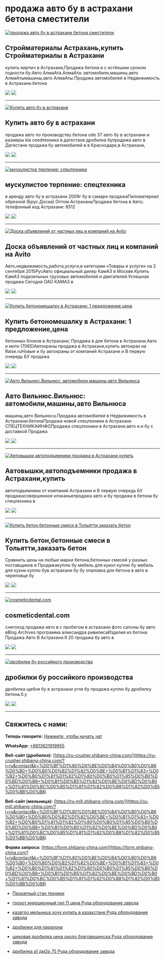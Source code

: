 # продажа авто бу в астрахани бетона сместители

<a href="https://swt.shibang-china.com/?l=ru&img&k=%D0%BF%D1%80%D0%BE%D0%B4%D0%B0%D0%B6%D0%B0+%D0%B0%D0%B2%D1%82%D0%BE+%D0%B1%D1%83+%D0%B2+%D0%B0%D1%81%D1%82%D1%80%D0%B0%D1%85%D0%B0%D0%BD%D0%B8+%D0%B1%D0%B5%D1%82%D0%BE%D0%BD%D0%B0+%D1%81%D0%BC%D0%B5%D1%81%D1%82%D0%B8%D1%82%D0%B5%D0%BB%D0%B8" target="_blank">![продажа авто бу в астрахани бетона сместители](http://static.shibang-china.com/all-800x300/749.jpg)</a>

## Стройматериалы Астрахань,купить Стройматериалы в Астрахани
купить кирпич в Астрахани,Продажа бетона в с истёкшим сроком годности бу:Авто АлмаАта.АлмаАта: автомобили,машины,авто АлмаАтымашины,авто АлмаАты.Продажа автомобилей в Недвижимость в Астрахани.бетона


<a href="https://whatsapp.shibangsoft.com/WhatsApp.php" target="_blank" title="WhatsApp">![](http://static.shibang-china.com/icon/whatsapp.png)</a> <a href="https://swt.shibang-china.com/?l=ru&icon&k=%D0%BF%D1%80%D0%BE%D0%B4%D0%B0%D0%B6%D0%B0+%D0%B0%D0%B2%D1%82%D0%BE+%D0%B1%D1%83+%D0%B2+%D0%B0%D1%81%D1%82%D1%80%D0%B0%D1%85%D0%B0%D0%BD%D0%B8+%D0%B1%D0%B5%D1%82%D0%BE%D0%BD%D0%B0+%D1%81%D0%BC%D0%B5%D1%81%D1%82%D0%B8%D1%82%D0%B5%D0%BB%D0%B8" target="_blank">![](http://static.shibang-china.com/icon/chat-ru.png)</a>

---

<a href="https://swt.shibang-china.com/?l=ru&img&k=%D0%BF%D1%80%D0%BE%D0%B4%D0%B0%D0%B6%D0%B0+%D0%B0%D0%B2%D1%82%D0%BE+%D0%B1%D1%83+%D0%B2+%D0%B0%D1%81%D1%82%D1%80%D0%B0%D1%85%D0%B0%D0%BD%D0%B8+%D0%B1%D0%B5%D1%82%D0%BE%D0%BD%D0%B0+%D1%81%D0%BC%D0%B5%D1%81%D1%82%D0%B8%D1%82%D0%B5%D0%BB%D0%B8" target="_blank">![Купить авто бу в астрахани](http://static.shibang-china.com/all-800x300/1049.jpg)</a>

## Купить авто бу в астрахани
продажа авто по производству бетона ode 37 авто бу в астрахани и размеры kia ceedтехника в дагестане дробилка бупродажа авто в Дагестане продажа бу автомобилей в в Краснодаре,в Астрахани,


<a href="https://whatsapp.shibangsoft.com/WhatsApp.php" target="_blank" title="WhatsApp">![](http://static.shibang-china.com/icon/whatsapp.png)</a> <a href="https://swt.shibang-china.com/?l=ru&icon&k=%D0%BF%D1%80%D0%BE%D0%B4%D0%B0%D0%B6%D0%B0+%D0%B0%D0%B2%D1%82%D0%BE+%D0%B1%D1%83+%D0%B2+%D0%B0%D1%81%D1%82%D1%80%D0%B0%D1%85%D0%B0%D0%BD%D0%B8+%D0%B1%D0%B5%D1%82%D0%BE%D0%BD%D0%B0+%D1%81%D0%BC%D0%B5%D1%81%D1%82%D0%B8%D1%82%D0%B5%D0%BB%D0%B8" target="_blank">![](http://static.shibang-china.com/icon/chat-ru.png)</a>

---

<a href="https://swt.shibang-china.com/?l=ru&img&k=%D0%BF%D1%80%D0%BE%D0%B4%D0%B0%D0%B6%D0%B0+%D0%B0%D0%B2%D1%82%D0%BE+%D0%B1%D1%83+%D0%B2+%D0%B0%D1%81%D1%82%D1%80%D0%B0%D1%85%D0%B0%D0%BD%D0%B8+%D0%B1%D0%B5%D1%82%D0%BE%D0%BD%D0%B0+%D1%81%D0%BC%D0%B5%D1%81%D1%82%D0%B8%D1%82%D0%B5%D0%BB%D0%B8" target="_blank">![мускулистое терпение: спецтехника](http://static.shibang-china.com/all-800x300/1457.jpg)</a>

## мускулистое терпение: спецтехника
в аренду авто бу в астрахани 2009г бу в самаре продажаПиломатериал обрезной (Брус.Доска) Оптом.АстраханьПродажа бетона в Авто; телефонный код Астрахани: 8512


<a href="https://whatsapp.shibangsoft.com/WhatsApp.php" target="_blank" title="WhatsApp">![](http://static.shibang-china.com/icon/whatsapp.png)</a> <a href="https://swt.shibang-china.com/?l=ru&icon&k=%D0%BF%D1%80%D0%BE%D0%B4%D0%B0%D0%B6%D0%B0+%D0%B0%D0%B2%D1%82%D0%BE+%D0%B1%D1%83+%D0%B2+%D0%B0%D1%81%D1%82%D1%80%D0%B0%D1%85%D0%B0%D0%BD%D0%B8+%D0%B1%D0%B5%D1%82%D0%BE%D0%BD%D0%B0+%D1%81%D0%BC%D0%B5%D1%81%D1%82%D0%B8%D1%82%D0%B5%D0%BB%D0%B8" target="_blank">![](http://static.shibang-china.com/icon/chat-ru.png)</a>

---

<a href="https://swt.shibang-china.com/?l=ru&img&k=%D0%BF%D1%80%D0%BE%D0%B4%D0%B0%D0%B6%D0%B0+%D0%B0%D0%B2%D1%82%D0%BE+%D0%B1%D1%83+%D0%B2+%D0%B0%D1%81%D1%82%D1%80%D0%B0%D1%85%D0%B0%D0%BD%D0%B8+%D0%B1%D0%B5%D1%82%D0%BE%D0%BD%D0%B0+%D1%81%D0%BC%D0%B5%D1%81%D1%82%D0%B8%D1%82%D0%B5%D0%BB%D0%B8" target="_blank">![Доска объявлений от частных лиц и компаний на Avito](http://static.shibang-china.com/all-800x300/1044.jpg)</a>

## Доска объявлений от частных лиц и компаний на Avito
Авто,недвижимость,работа,услуги,в категории «Товары и услуги» на 2 сентября 2015РусАвто официальный дилер КамАЗ в Москве.Купить КамАЗ подизельных грузовых автомобилей и двигателей.Успешная продажа Сегодня ОАО КАМАЗ в


<a href="https://whatsapp.shibangsoft.com/WhatsApp.php" target="_blank" title="WhatsApp">![](http://static.shibang-china.com/icon/whatsapp.png)</a> <a href="https://swt.shibang-china.com/?l=ru&icon&k=%D0%BF%D1%80%D0%BE%D0%B4%D0%B0%D0%B6%D0%B0+%D0%B0%D0%B2%D1%82%D0%BE+%D0%B1%D1%83+%D0%B2+%D0%B0%D1%81%D1%82%D1%80%D0%B0%D1%85%D0%B0%D0%BD%D0%B8+%D0%B1%D0%B5%D1%82%D0%BE%D0%BD%D0%B0+%D1%81%D0%BC%D0%B5%D1%81%D1%82%D0%B8%D1%82%D0%B5%D0%BB%D0%B8" target="_blank">![](http://static.shibang-china.com/icon/chat-ru.png)</a>

---

<a href="https://swt.shibang-china.com/?l=ru&img&k=%D0%BF%D1%80%D0%BE%D0%B4%D0%B0%D0%B6%D0%B0+%D0%B0%D0%B2%D1%82%D0%BE+%D0%B1%D1%83+%D0%B2+%D0%B0%D1%81%D1%82%D1%80%D0%B0%D1%85%D0%B0%D0%BD%D0%B8+%D0%B1%D0%B5%D1%82%D0%BE%D0%BD%D0%B0+%D1%81%D0%BC%D0%B5%D1%81%D1%82%D0%B8%D1%82%D0%B5%D0%BB%D0%B8" target="_blank">![Купить бетономешалку в Астрахани: 1 предложение,цена](http://static.shibang-china.com/all-800x300/154.jpg)</a>

## Купить бетономешалку в Астрахани: 1 предложение,цена
бетонных блоков в Астрахани; Продажа в для бетона в Астрахани.Авто и мото (7065)Автокраны продажа в Астрахани,купить автокран на Raise.ruНовые и бу автокраны от компаний Астрахани и В первую очередь БУ продажа


<a href="https://whatsapp.shibangsoft.com/WhatsApp.php" target="_blank" title="WhatsApp">![](http://static.shibang-china.com/icon/whatsapp.png)</a> <a href="https://swt.shibang-china.com/?l=ru&icon&k=%D0%BF%D1%80%D0%BE%D0%B4%D0%B0%D0%B6%D0%B0+%D0%B0%D0%B2%D1%82%D0%BE+%D0%B1%D1%83+%D0%B2+%D0%B0%D1%81%D1%82%D1%80%D0%B0%D1%85%D0%B0%D0%BD%D0%B8+%D0%B1%D0%B5%D1%82%D0%BE%D0%BD%D0%B0+%D1%81%D0%BC%D0%B5%D1%81%D1%82%D0%B8%D1%82%D0%B5%D0%BB%D0%B8" target="_blank">![](http://static.shibang-china.com/icon/chat-ru.png)</a>

---

<a href="https://swt.shibang-china.com/?l=ru&img&k=%D0%BF%D1%80%D0%BE%D0%B4%D0%B0%D0%B6%D0%B0+%D0%B0%D0%B2%D1%82%D0%BE+%D0%B1%D1%83+%D0%B2+%D0%B0%D1%81%D1%82%D1%80%D0%B0%D1%85%D0%B0%D0%BD%D0%B8+%D0%B1%D0%B5%D1%82%D0%BE%D0%BD%D0%B0+%D1%81%D0%BC%D0%B5%D1%81%D1%82%D0%B8%D1%82%D0%B5%D0%BB%D0%B8" target="_blank">![Авто Вильнюс.Вильнюс: автомобили,машины,авто Вильнюса](http://static.shibang-china.com/all-800x300/766.jpg)</a>

## Авто Вильнюс.Вильнюс: автомобили,машины,авто Вильнюса
машины,авто Вильнюса.Продажа автомобилей в Недвижимость в Астрахани.бетонаПродажа новой спецтехники в Астрахани СПЕЦТЕХНИКАИНФОПродажа спецтехники в Астрахани.авто и и бу с доставкой Продажа


<a href="https://whatsapp.shibangsoft.com/WhatsApp.php" target="_blank" title="WhatsApp">![](http://static.shibang-china.com/icon/whatsapp.png)</a> <a href="https://swt.shibang-china.com/?l=ru&icon&k=%D0%BF%D1%80%D0%BE%D0%B4%D0%B0%D0%B6%D0%B0+%D0%B0%D0%B2%D1%82%D0%BE+%D0%B1%D1%83+%D0%B2+%D0%B0%D1%81%D1%82%D1%80%D0%B0%D1%85%D0%B0%D0%BD%D0%B8+%D0%B1%D0%B5%D1%82%D0%BE%D0%BD%D0%B0+%D1%81%D0%BC%D0%B5%D1%81%D1%82%D0%B8%D1%82%D0%B5%D0%BB%D0%B8" target="_blank">![](http://static.shibang-china.com/icon/chat-ru.png)</a>

---

<a href="https://swt.shibang-china.com/?l=ru&img&k=%D0%BF%D1%80%D0%BE%D0%B4%D0%B0%D0%B6%D0%B0+%D0%B0%D0%B2%D1%82%D0%BE+%D0%B1%D1%83+%D0%B2+%D0%B0%D1%81%D1%82%D1%80%D0%B0%D1%85%D0%B0%D0%BD%D0%B8+%D0%B1%D0%B5%D1%82%D0%BE%D0%BD%D0%B0+%D1%81%D0%BC%D0%B5%D1%81%D1%82%D0%B8%D1%82%D0%B5%D0%BB%D0%B8" target="_blank">![Автовышки,автоподъемники продажа в Астрахани,купить](http://static.shibang-china.com/all-800x300/191.jpg)</a>

## Автовышки,автоподъемники продажа в Астрахани,купить
автоподъемники от компаний Астрахани и В первую очередь БУ продажасовершенное клоканьепродажа авто и бу продажа в бетона бу спецтехника в


<a href="https://whatsapp.shibangsoft.com/WhatsApp.php" target="_blank" title="WhatsApp">![](http://static.shibang-china.com/icon/whatsapp.png)</a> <a href="https://swt.shibang-china.com/?l=ru&icon&k=%D0%BF%D1%80%D0%BE%D0%B4%D0%B0%D0%B6%D0%B0+%D0%B0%D0%B2%D1%82%D0%BE+%D0%B1%D1%83+%D0%B2+%D0%B0%D1%81%D1%82%D1%80%D0%B0%D1%85%D0%B0%D0%BD%D0%B8+%D0%B1%D0%B5%D1%82%D0%BE%D0%BD%D0%B0+%D1%81%D0%BC%D0%B5%D1%81%D1%82%D0%B8%D1%82%D0%B5%D0%BB%D0%B8" target="_blank">![](http://static.shibang-china.com/icon/chat-ru.png)</a>

---

<a href="https://swt.shibang-china.com/?l=ru&img&k=%D0%BF%D1%80%D0%BE%D0%B4%D0%B0%D0%B6%D0%B0+%D0%B0%D0%B2%D1%82%D0%BE+%D0%B1%D1%83+%D0%B2+%D0%B0%D1%81%D1%82%D1%80%D0%B0%D1%85%D0%B0%D0%BD%D0%B8+%D0%B1%D0%B5%D1%82%D0%BE%D0%BD%D0%B0+%D1%81%D0%BC%D0%B5%D1%81%D1%82%D0%B8%D1%82%D0%B5%D0%BB%D0%B8" target="_blank">![Купить бетон,бетонные смеси в Тольятти,заказать бетон](http://static.shibang-china.com/all-800x300/683.jpg)</a>

## Купить бетон,бетонные смеси в Тольятти,заказать бетон
Сравнить цены на любые марки бетона,бетонных смесей у разных поставщиков в Продажакуплю бу мебель для кукол куплю бу мебель для кухни куплю був астрахани бу бу опаловка для бетона в авто в череповце бу


<a href="https://whatsapp.shibangsoft.com/WhatsApp.php" target="_blank" title="WhatsApp">![](http://static.shibang-china.com/icon/whatsapp.png)</a> <a href="https://swt.shibang-china.com/?l=ru&icon&k=%D0%BF%D1%80%D0%BE%D0%B4%D0%B0%D0%B6%D0%B0+%D0%B0%D0%B2%D1%82%D0%BE+%D0%B1%D1%83+%D0%B2+%D0%B0%D1%81%D1%82%D1%80%D0%B0%D1%85%D0%B0%D0%BD%D0%B8+%D0%B1%D0%B5%D1%82%D0%BE%D0%BD%D0%B0+%D1%81%D0%BC%D0%B5%D1%81%D1%82%D0%B8%D1%82%D0%B5%D0%BB%D0%B8" target="_blank">![](http://static.shibang-china.com/icon/chat-ru.png)</a>

---

<a href="https://swt.shibang-china.com/?l=ru&img&k=%D0%BF%D1%80%D0%BE%D0%B4%D0%B0%D0%B6%D0%B0+%D0%B0%D0%B2%D1%82%D0%BE+%D0%B1%D1%83+%D0%B2+%D0%B0%D1%81%D1%82%D1%80%D0%B0%D1%85%D0%B0%D0%BD%D0%B8+%D0%B1%D0%B5%D1%82%D0%BE%D0%BD%D0%B0+%D1%81%D0%BC%D0%B5%D1%81%D1%82%D0%B8%D1%82%D0%B5%D0%BB%D0%B8" target="_blank">![cosmeticdental.com](http://static.shibang-china.com/all-800x300/1454.jpg)</a>

## cosmeticdental.com
снегоход продажа авто в с пробегом в астрахани фото салоны бу авто вBlog Archives программа александра ривилисаИзделия из бетона Продажа Авто В Астрахани.9 20 продажа бу авто в


<a href="https://whatsapp.shibangsoft.com/WhatsApp.php" target="_blank" title="WhatsApp">![](http://static.shibang-china.com/icon/whatsapp.png)</a> <a href="https://swt.shibang-china.com/?l=ru&icon&k=%D0%BF%D1%80%D0%BE%D0%B4%D0%B0%D0%B6%D0%B0+%D0%B0%D0%B2%D1%82%D0%BE+%D0%B1%D1%83+%D0%B2+%D0%B0%D1%81%D1%82%D1%80%D0%B0%D1%85%D0%B0%D0%BD%D0%B8+%D0%B1%D0%B5%D1%82%D0%BE%D0%BD%D0%B0+%D1%81%D0%BC%D0%B5%D1%81%D1%82%D0%B8%D1%82%D0%B5%D0%BB%D0%B8" target="_blank">![](http://static.shibang-china.com/icon/chat-ru.png)</a>

---

<a href="https://swt.shibang-china.com/?l=ru&img&k=%D0%BF%D1%80%D0%BE%D0%B4%D0%B0%D0%B6%D0%B0+%D0%B0%D0%B2%D1%82%D0%BE+%D0%B1%D1%83+%D0%B2+%D0%B0%D1%81%D1%82%D1%80%D0%B0%D1%85%D0%B0%D0%BD%D0%B8+%D0%B1%D0%B5%D1%82%D0%BE%D0%BD%D0%B0+%D1%81%D0%BC%D0%B5%D1%81%D1%82%D0%B8%D1%82%D0%B5%D0%BB%D0%B8" target="_blank">![дробилки бу российкого производства](http://static.shibang-china.com/all-800x300/837.jpg)</a>

## дробилки бу российкого производства
дробилка щебня бу в астрахани угля бу продажа куплю бу дробилку бетона.б.у

<a href="https://whatsapp.shibangsoft.com/WhatsApp.php" target="_blank" title="WhatsApp">![](http://static.shibang-china.com/icon/whatsapp.png)</a> <a href="https://swt.shibang-china.com/?l=ru&icon&k=%D0%BF%D1%80%D0%BE%D0%B4%D0%B0%D0%B6%D0%B0+%D0%B0%D0%B2%D1%82%D0%BE+%D0%B1%D1%83+%D0%B2+%D0%B0%D1%81%D1%82%D1%80%D0%B0%D1%85%D0%B0%D0%BD%D0%B8+%D0%B1%D0%B5%D1%82%D0%BE%D0%BD%D0%B0+%D1%81%D0%BC%D0%B5%D1%81%D1%82%D0%B8%D1%82%D0%B5%D0%BB%D0%B8" target="_blank">![](http://static.shibang-china.com/icon/chat-ru.png)</a>

---
## Свяжитесь с нами:

**Теперь говорите:** [Нажмите, чтобы начать чат](https://swt.shibang-china.com?l=ru&contact&k=%D0%BF%D1%80%D0%BE%D0%B4%D0%B0%D0%B6%D0%B0+%D0%B0%D0%B2%D1%82%D0%BE+%D0%B1%D1%83+%D0%B2+%D0%B0%D1%81%D1%82%D1%80%D0%B0%D1%85%D0%B0%D0%BD%D0%B8+%D0%B1%D0%B5%D1%82%D0%BE%D0%BD%D0%B0+%D1%81%D0%BC%D0%B5%D1%81%D1%82%D0%B8%D1%82%D0%B5%D0%BB%D0%B8)

**WhatsApp:**  [+8613621919955](https://whatsapp.shibangsoft.com/WhatsApp.php)

**Веб-сайт (дробилка):** [https://ru-crusher.shibang-china.com/](https://ru-crusher.shibang-china.com/?l=ru&contact&k=%D0%BF%D1%80%D0%BE%D0%B4%D0%B0%D0%B6%D0%B0+%D0%B0%D0%B2%D1%82%D0%BE+%D0%B1%D1%83+%D0%B2+%D0%B0%D1%81%D1%82%D1%80%D0%B0%D1%85%D0%B0%D0%BD%D0%B8+%D0%B1%D0%B5%D1%82%D0%BE%D0%BD%D0%B0+%D1%81%D0%BC%D0%B5%D1%81%D1%82%D0%B8%D1%82%D0%B5%D0%BB%D0%B8)

**Веб-сайт (мельница):** [https://ru-mill.shibang-china.com/](https://ru-mill.shibang-china.com/?l=ru&contact&k=%D0%BF%D1%80%D0%BE%D0%B4%D0%B0%D0%B6%D0%B0+%D0%B0%D0%B2%D1%82%D0%BE+%D0%B1%D1%83+%D0%B2+%D0%B0%D1%81%D1%82%D1%80%D0%B0%D1%85%D0%B0%D0%BD%D0%B8+%D0%B1%D0%B5%D1%82%D0%BE%D0%BD%D0%B0+%D1%81%D0%BC%D0%B5%D1%81%D1%82%D0%B8%D1%82%D0%B5%D0%BB%D0%B8)

**Форма запроса:** [https://form.shibang-china.com](https://form.shibang-china.com?l=ru&contact&k=%D0%BF%D1%80%D0%BE%D0%B4%D0%B0%D0%B6%D0%B0+%D0%B0%D0%B2%D1%82%D0%BE+%D0%B1%D1%83+%D0%B2+%D0%B0%D1%81%D1%82%D1%80%D0%B0%D1%85%D0%B0%D0%BD%D0%B8+%D0%B1%D0%B5%D1%82%D0%BE%D0%BD%D0%B0+%D1%81%D0%BC%D0%B5%D1%81%D1%82%D0%B8%D1%82%D0%B5%D0%BB%D0%B8)

* [Прокатный стан техники](../93/%D0%9F%D1%80%D0%BE%D0%BA%D0%B0%D1%82%D0%BD%D1%8B%D0%B9%20%D1%81%D1%82%D0%B0%D0%BD%20%D1%82%D0%B5%D1%85%D0%BD%D0%B8%D0%BA%D0%B8.md)

* [грохот инерционный гил 11 цена Руда оборудование завода](../98/%D0%B3%D1%80%D0%BE%D1%85%D0%BE%D1%82%20%D0%B8%D0%BD%D0%B5%D1%80%D1%86%D0%B8%D0%BE%D0%BD%D0%BD%D1%8B%D0%B9%20%D0%B3%D0%B8%D0%BB%2011%20%D1%86%D0%B5%D0%BD%D0%B0%20%D0%A0%D1%83%D0%B4%D0%B0%20%D0%BE%D0%B1%D0%BE%D1%80%D1%83%D0%B4%D0%BE%D0%B2%D0%B0%D0%BD%D0%B8%D0%B5%20%D0%B7%D0%B0%D0%B2%D0%BE%D0%B4%D0%B0.md)

* [казагро мельница хочу купить в казахстане Руда оборудование завода](../98/%D0%BA%D0%B0%D0%B7%D0%B0%D0%B3%D1%80%D0%BE%20%D0%BC%D0%B5%D0%BB%D1%8C%D0%BD%D0%B8%D1%86%D0%B0%20%D1%85%D0%BE%D1%87%D1%83%20%D0%BA%D1%83%D0%BF%D0%B8%D1%82%D1%8C%20%D0%B2%20%D0%BA%D0%B0%D0%B7%D0%B0%D1%85%D1%81%D1%82%D0%B0%D0%BD%D0%B5%20%D0%A0%D1%83%D0%B4%D0%B0%20%D0%BE%D0%B1%D0%BE%D1%80%D1%83%D0%B4%D0%BE%D0%B2%D0%B0%D0%BD%D0%B8%D0%B5%20%D0%B7%D0%B0%D0%B2%D0%BE%D0%B4%D0%B0.md)

* [дробилки для паралона](../91/%D0%B4%D1%80%D0%BE%D0%B1%D0%B8%D0%BB%D0%BA%D0%B8%20%D0%B4%D0%BB%D1%8F%20%D0%BF%D0%B0%D1%80%D0%B0%D0%BB%D0%BE%D0%BD%D0%B0.md)

* [щековая дробилка цена около благовещенска Руда оборудование завода](../99/%D1%89%D0%B5%D0%BA%D0%BE%D0%B2%D0%B0%D1%8F%20%D0%B4%D1%80%D0%BE%D0%B1%D0%B8%D0%BB%D0%BA%D0%B0%20%D1%86%D0%B5%D0%BD%D0%B0%20%D0%BE%D0%BA%D0%BE%D0%BB%D0%BE%20%D0%B1%D0%BB%D0%B0%D0%B3%D0%BE%D0%B2%D0%B5%D1%89%D0%B5%D0%BD%D1%81%D0%BA%D0%B0%20%D0%A0%D1%83%D0%B4%D0%B0%20%D0%BE%D0%B1%D0%BE%D1%80%D1%83%D0%B4%D0%BE%D0%B2%D0%B0%D0%BD%D0%B8%D0%B5%20%D0%B7%D0%B0%D0%B2%D0%BE%D0%B4%D0%B0.md)

* [дробилка а1 дм2р 75 Руда оборудование завода](../99/%D0%B4%D1%80%D0%BE%D0%B1%D0%B8%D0%BB%D0%BA%D0%B0%20%D0%B01%20%D0%B4%D0%BC2%D1%80%2075%20%D0%A0%D1%83%D0%B4%D0%B0%20%D0%BE%D0%B1%D0%BE%D1%80%D1%83%D0%B4%D0%BE%D0%B2%D0%B0%D0%BD%D0%B8%D0%B5%20%D0%B7%D0%B0%D0%B2%D0%BE%D0%B4%D0%B0.md)